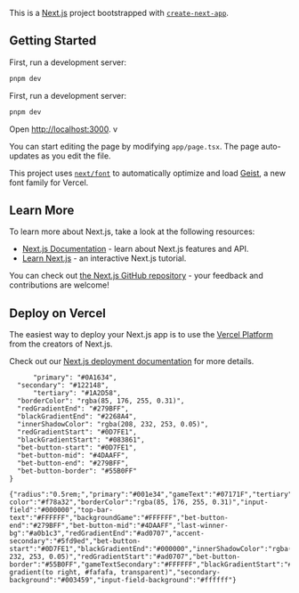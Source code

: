 This is a [Next.js](https://nextjs.org) project bootstrapped with [`create-next-app`](https://nextjs.org/docs/app/api-reference/cli/create-next-app).

## Getting Started 
  
First, run a development server:
            
```bash  
pnpm dev   
```  

    
First, run a development server:       
            
```bash 
pnpm dev     
```  

Open [http://localhost:3000](http://localhost:3000).    v
  
You can start editing the page by modifying `app/page.tsx`.
The page auto-updates as you edit the file.

This project uses [`next/font`](https://nextjs.org/docs/app/building-your-application/optimizing/fonts) to automatically optimize and load [Geist](https://vercel.com/font), a new font family for Vercel.

## Learn More

To learn more about Next.js, take a look at the following resources:

- [Next.js Documentation](https://nextjs.org/docs) - learn about Next.js features and API.
- [Learn Next.js](https://nextjs.org/learn) - an interactive Next.js tutorial.

You can check out [the Next.js GitHub repository](https://github.com/vercel/next.js) - your feedback and contributions are welcome!

## Deploy on Vercel

The easiest way to deploy your Next.js app is to use the [Vercel Platform](https://vercel.com/new?utm_medium=default-template&filter=next.js&utm_source=create-next-app&utm_campaign=create-next-app-readme) from the creators of Next.js.

Check out our [Next.js deployment documentation](https://nextjs.org/docs/app/building-your-application/deploying) for more details.

```{
	  "primary": "#0A1634",
  "secondary": "#122148",
      "tertiary": "#1A2D58",
  "borderColor": "rgba(85, 176, 255, 0.31)",
  "redGradientEnd": "#279BFF",
  "blackGradientEnd": "#2268A4",
  "innerShadowColor": "rgba(208, 232, 253, 0.05)",
  "redGradientStart": "#0D7FE1",
  "blackGradientStart": "#083861",
  "bet-button-start": "#0D7FE1",
  "bet-button-mid": "#4DAAFF",
  "bet-button-end": "#279BFF",
  "bet-button-border": "#55B0FF"
}
```

```
{"radius":"0.5rem;","primary":"#001e34","gameText":"#07171F","tertiary":"#000000","secondary":"#ADEBFF","chip-color":"#f78a32","borderColor":"rgba(85, 176, 255, 0.31)","input-field":"#000000","top-bar-text":"#FFFFFF","backgroundGame":"#FFFFFF","bet-button-end":"#279BFF","bet-button-mid":"#4DAAFF","last-winner-bg":"#a0b1c3","redGradientEnd":"#ad0707","accent-secondary":"#5fd9ed","bet-button-start":"#0D7FE1","blackGradientEnd":"#000000","innerShadowColor":"rgba(208, 232, 253, 0.05)","redGradientStart":"#ad0707","bet-button-border":"#55B0FF","gameTextSecondary":"#FFFFFF","blackGradientStart":"#000000","gameHeaderHighlight":"linear-gradient(to right, #fafafa, transparent)","secondary-background":"#003459","input-field-background":"#ffffff"}

```
